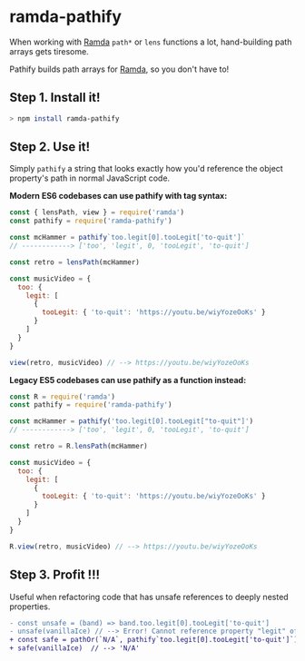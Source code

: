ramda-pathify
=============

When working with [Ramda](http://ramdajs.com/) `path*` or `lens` functions a lot, hand-building path arrays gets tiresome.

Pathify builds path arrays for [Ramda](http://ramdajs.com/), so you don't have to!



Step 1. Install it!
-------------------
```bash
> npm install ramda-pathify
```



Step 2. Use it!
---------------
Simply `pathify` a string that looks exactly how you'd reference the object property's path in normal JavaScript code.

**Modern ES6 codebases can use pathify with tag syntax:**

```javascript
const { lensPath, view } = require('ramda')
const pathify = require('ramda-pathify')

const mcHammer = pathify`too.legit[0].tooLegit['to-quit']`
// ------------> ['too', 'legit', 0, 'tooLegit', 'to-quit']

const retro = lensPath(mcHammer)

const musicVideo = {
  too: {
    legit: [
      {
        tooLegit: { 'to-quit': 'https://youtu.be/wiyYozeOoKs' }
      }
    ]
  }
}

view(retro, musicVideo) // --> https://youtu.be/wiyYozeOoKs
```

**Legacy ES5 codebases can use pathify as a function instead:**

```javascript
const R = require('ramda')
const pathify = require('ramda-pathify')

const mcHammer = pathify('too.legit[0].tooLegit["to-quit"]')
// ------------> ['too', 'legit', 0, 'tooLegit', 'to-quit']

const retro = R.lensPath(mcHammer)

const musicVideo = {
  too: {
    legit: [
      {
        tooLegit: { 'to-quit': 'https://youtu.be/wiyYozeOoKs' }
      }
    ]
  }
}

R.view(retro, musicVideo) // --> https://youtu.be/wiyYozeOoKs
```



Step 3. Profit !!!
------------------

Useful when refactoring code that has unsafe references to deeply nested properties.

```diff
- const unsafe = (band) => band.too.legit[0].tooLegit['to-quit']
- unsafe(vanillaIce) // --> Error! Cannot reference property "legit" of undefined.
+ const safe = pathOr(`N/A`, pathify`too.legit[0].tooLegit['to-quit']`)
+ safe(vanillaIce)  // --> 'N/A'
```
